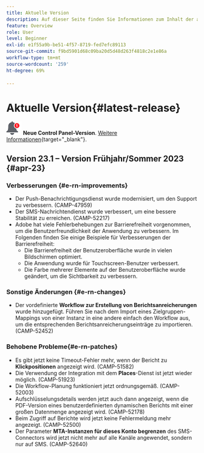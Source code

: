```yaml
---
title: Aktuelle Version
description: Auf dieser Seite finden Sie Informationen zum Inhalt der aktuellen Version von Campaign Standard.
feature: Overview
role: User
level: Beginner
exl-id: e1f55a9b-be51-4f57-8719-fed7efc89113
source-git-commit: f9bd5901d68c09ba20d5d48d263f4818c2e1e86a
workflow-type: tm+mt
source-wordcount: '259'
ht-degree: 69%

---
```



# Aktuelle Version{#latest-release}

![Control Panel](assets/do-not-localize/cp-icon.png) **Neue Control Panel-Version**. [Weitere Informationen](https://experienceleague.adobe.com/docs/control-panel/using/release-notes.html?lang=de){target="_blank"}.

## Version 23.1 – Version Frühjahr/Sommer 2023 {#apr-23}

### Verbesserungen {#e-rn-improvements}

* Der Push-Benachrichtigungsdienst wurde modernisiert, um den Support zu verbessern. (CAMP-47959)
* Der SMS-Nachrichtendienst wurde verbessert, um eine bessere Stabilität zu erreichen. (CAMP-52217)
* Adobe hat viele Fehlerbehebungen zur Barrierefreiheit vorgenommen, um die Benutzerfreundlichkeit der Anwendung zu verbessern. Im Folgenden finden Sie einige Beispiele für Verbesserungen der Barrierefreiheit:
   * Die Barrierefreiheit der Benutzeroberfläche wurde in vielen Bildschirmen optimiert.
   * Die Anwendung wurde für Touchscreen-Benutzer verbessert.
   * Die Farbe mehrerer Elemente auf der Benutzeroberfläche wurde geändert, um die Sichtbarkeit zu verbessern.

### Sonstige Änderungen  {#e-rn-changes}

* Der vordefinierte **Workflow zur Erstellung von Berichtsanreicherungen** wurde hinzugefügt. Führen Sie nach dem Import eines Zielgruppen-Mappings von einer Instanz in eine andere einfach den Workflow aus, um die entsprechenden Berichtsanreicherungseinträge zu importieren. (CAMP-52452)

### Behobene Probleme{#e-rn-patches}

* Es gibt jetzt keine Timeout-Fehler mehr, wenn der Bericht zu **Klickpositionen** angezeigt wird. (CAMP-51582)
* Die Verwendung der Integration mit dem **Places**-Dienst ist jetzt wieder möglich. (CAMP-51923)
* Die Workflow-Planung funktioniert jetzt ordnungsgemäß. (CAMP-52003)
* Aufschlüsselungsdetails werden jetzt auch dann angezeigt, wenn die PDF-Version eines benutzerdefinierten dynamischen Berichts mit einer großen Datenmenge angezeigt wird. (CAMP-52178)
* Beim Zugriff auf Berichte wird jetzt keine Fehlermeldung mehr angezeigt. (CAMP-52500)
* Der Parameter **MTA-Instanzen für dieses Konto begrenzen** des SMS-Connectors wird jetzt nicht mehr auf alle Kanäle angewendet, sondern nur auf SMS. (CAMP-52640)
